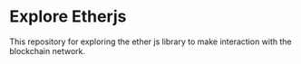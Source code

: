 # Explore Etherjs
This repository for exploring the ether js library to make interaction with the blockchain network.